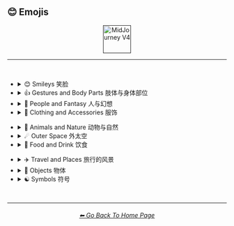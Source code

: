 <h2>😊 Emojis</h2>

<div align="center">

[<img src="/Images/Repo_Parts/Buttons/Version_Buttons/button_version_V4_active.webp?raw=true" alt="MidJourney V4" height="64" />]()

</div>

<hr>
<br>


- <details><summary>😊 Smileys 笑脸</summary><p><div align="center">

	| <br>👻<p><div align="center"><i><h6>Ghost 鬼魂头</h6></i></div></p> | <br>💀<p><div align="center"><i><h6>Skull 骷髅头</h6></i></div></p> |
	| :-: | :-: |
	| <img src="/Images/MJ_V4/V4_Alpha_3.6/Emojis/Smileys/Ghost.webp?raw=true" width="256" /> | <img src="/Images/MJ_V4/V4_Alpha_3.6/Emojis/Smileys/Skull.webp?raw=true" width="256" /> |
	
	<br>
	
	| <br>🤖<p><div align="center"><i><h6>Robot Face 机械脸</h6></i></div></p> |
	| :-: |
	| <img src="/Images/MJ_V4/V4_Alpha_3.6/Emojis/Smileys/Robot_Face.webp?raw=true" width="256" /> |
	
	<br>
	
	| <br>👽<p><div align="center"><i><h6>Extraterrestrial Alien 外星人</h6></i></div></p> | <br>👾<p><div align="center"><i><h6>Alien Monster 外形怪兽</h6></i></div></p> |
	| :-: | :-: |
	| <img src="/Images/MJ_V4/V4_Alpha_3.6/Emojis/Smileys/Extraterrestrial_Alien.webp?raw=true" width="256" /> | <img src="/Images/MJ_V4/V4_Alpha_3.6/Emojis/Smileys/Alien_Monster.webp?raw=true" width="256" /> |
	
	<br>
	
	| <br>🎃<p><div align="center"><i><h6>Jack-O-Lantern 南瓜灯</h6></i></div></p> |
	| :-: |
	| <img src="/Images/MJ_V4/V4_Alpha_3.6/Emojis/Smileys/Jack-O-Lantern.webp?raw=true" width="256" /> |

  </div></p></details>


- <details><summary>👍 Gestures and Body Parts 肢体与身体部位</summary><p><div align="center">

	| <br>🤳<p><div align="center"><i><h6>Selfie 自拍</h6></i></div></p> |
	| :-: |
	| <img src="/Images/MJ_V4/V4_Alpha_3.6/Emojis/Gestures_and_Body_Parts/Selfie.webp?raw=true" width="256" /> |

  </div></p></details>


- <details><summary>🧑 People and Fantasy 人与幻想</summary><p><div align="center">

	| <br>👨‍💻<p><div align="center"><i><h6>Man Technologist 技术男</h6></i></div></p><p><div align="center"><code>(Man + Personal Computer)</code></div></p> | <br>👩‍💻<p><div align="center"><i><h6>Woman Technologist 技术女</h6></i></div></p><p><div align="center"><code>(Woman + Personal Computer)</code></div></p> |
	| :-: | :-: |
	| <img src="/Images/MJ_V4/V4_Alpha_3.6/Emojis/People_and_Fantasy/Man_Technologist.webp?raw=true" width="256" /> | <img src="/Images/MJ_V4/V4_Alpha_3.6/Emojis/People_and_Fantasy/Woman_Technologist.webp?raw=true" width="256" /> |
	
	<br>
	
	| <br>🧙<p><div align="center"><i><h6>Mage 法师</h6></i></div></p> | <br>🧙‍♂️<p><div align="center"><i><h6>Man Mage 男法师</h6></i></div></p><p><div align="center"><code>(Mage + Male Symbol)</code></div></p> |
	| :-: | :-: |
	| <img src="/Images/MJ_V4/V4_Alpha_3.6/Emojis/People_and_Fantasy/Mage.webp?raw=true" width="256" /> | <img src="/Images/MJ_V4/V4_Alpha_3.6/Emojis/People_and_Fantasy/Man_Mage.webp?raw=true" width="256" /> |
	
	<br>
	
	| <br>🤦<p><div align="center"><i><h6>Facepalm 捂脸</h6></i></div></p> | <br>🤦‍♂️<p><div align="center"><i><h6>Man Facepalming 捂脸男</h6></i></div></p><p><div align="center"><code>(Face Palm + Male Sign)</code></div></p> | <br>🤦‍♀️<p><div align="center"><i><h6>Woman Facepalming 捂脸女</h6></i></div></p><p><div align="center"><code>(Face Palm + Female Sign)</code></div></p> |
	| :-: | :-: | :-: |
	| <img src="/Images/MJ_V4/V4_Alpha_3.6/Emojis/People_and_Fantasy/Facepalm.webp?raw=true" width="256" /> | <img src="/Images/MJ_V4/V4_Alpha_3.6/Emojis/People_and_Fantasy/Man_Facepalming.webp?raw=true" width="256" /> | <img src="/Images/MJ_V4/V4_Alpha_3.6/Emojis/People_and_Fantasy/Woman_Facepalming.webp?raw=true" width="256" /> |

  </div></p></details>


- <details><summary>👚 Clothing and Accessories 服饰</summary><p><div align="center">

	| <br>👑<p><div align="center"><i><h6>Crown 皇冠</h6></i></div></p> |
	| :-: |
	| <img src="/Images/MJ_V4/V4_Alpha_3.6/Emojis/Clothing_and_Accessories/Crown.webp?raw=true" width="256" /> |
	
	<br>
	
	| <br>💍<p><div align="center"><i><h6>Ring 指环</h6></i></div></p> |
	| :-: |
	| <img src="/Images/MJ_V4/V4_Alpha_3.6/Emojis/Clothing_and_Accessories/Ring.webp?raw=true" width="256" /> |

  </div></p></details>


<!--
- <details><summary>🖐🏻 Skin Type Emojis 肤色</summary><p><div align="center">



  </div></p></details>
-->


- <details><summary>🌲 Animals and Nature 动物与自然</summary><p><div align="center">

	| <br>🐱<p><div align="center"><i><h6>Cat Face 猫脸</h6></i></div></p> | <br>🐶<p><div align="center"><i><h6>Dog Face 狗脸</h6></i></div></p> |
	| :-: | :-: |
	| <img src="/Images/MJ_V4/V4_Alpha_3.6/Emojis/Animals_and_Nature/Cat_Face.webp?raw=true" width="256" /> | <img src="/Images/MJ_V4/V4_Alpha_3.6/Emojis/Animals_and_Nature/Dog_Face.webp?raw=true" width="256" /> |
	
	<br>
	
	| <br>🐼<p><div align="center"><i><h6>Panda Face 熊猫脸</h6></i></div></p> | <br>🐺<p><div align="center"><i><h6>Wolf Face 狼脸</h6></i></div></p> |
	| :-: | :-: |
	| <img src="/Images/MJ_V4/V4_Alpha_3.6/Emojis/Animals_and_Nature/Panda_Face.webp?raw=true" width="256" /> | <img src="/Images/MJ_V4/V4_Alpha_3.6/Emojis/Animals_and_Nature/Wolf_Face.webp?raw=true" width="256" /> |
	
	<br>
	
	| <br>🦄<p><div align="center"><i><h6>Unicorn Face 独角兽</h6></i></div></p> |
	| :-: |
	| <img src="/Images/MJ_V4/V4_Alpha_3.6/Emojis/Animals_and_Nature/Unicorn_Face.webp?raw=true" width="256" /> |
	
	<br>
	
	| <br>🍄<p><div align="center"><i><h6>Mushroom 蘑菇</h6></i></div></p> | <br>🐚<p><div align="center"><i><h6>Spiral Shell 螺旋外壳</h6></i></div></p> | <br>🕸<p><div align="center"><i><h6>Spider Web 蜘蛛网</h6></i></div></p> |
	| :-: | :-: | :-: |
	| <img src="/Images/MJ_V4/V4_Alpha_3.6/Emojis/Animals_and_Nature/Mushroom.webp?raw=true" width="256" /> | <img src="/Images/MJ_V4/V4_Alpha_3.6/Emojis/Animals_and_Nature/Spiral_Shell.webp?raw=true" width="256" /> | <img src="/Images/MJ_V4/V4_Alpha_3.6/Emojis/Animals_and_Nature/Spider_Web.webp?raw=true" width="256" /> |
	
	<br>
	
	| <br>🔥<p><div align="center"><i><h6>Fire 火</h6></i></div></p> |
	| :-: |
	| <img src="/Images/MJ_V4/V4_Alpha_3.6/Emojis/Animals_and_Nature/Fire.webp?raw=true" width="256" /> |
	
	<br>
	
	| <br>🌈<p><div align="center"><i><h6>Rainbow 彩虹</h6></i></div></p> | <br>🌪<p><div align="center"><i><h6>Cloud With Tornado 云和龙卷风</h6></i></div></p> | <br>🌀<p><div align="center"><i><h6>Cyclone 台风</h6></i></div></p> |
	| :-: | :-: | :-: |
	| <img src="/Images/MJ_V4/V4_Alpha_3.6/Emojis/Animals_and_Nature/Rainbow.webp?raw=true" width="256" /> | <img src="/Images/MJ_V4/V4_Alpha_3.6/Emojis/Animals_and_Nature/Cloud_With_Tornado.webp?raw=true" width="256" /> | <img src="/Images/MJ_V4/V4_Alpha_3.6/Emojis/Animals_and_Nature/Cyclone.webp?raw=true" width="256" /> |

	<br>
	
	| <br>💧<p><div align="center"><i><h6>Droplet 水滴</h6></i></div></p> | <br>🌊<p><div align="center"><i><h6>Water Wave 水波</h6></i></div></p> |
	| :-: | :-: |
	| <img src="/Images/MJ_V4/V4_Alpha_3.6/Emojis/Animals_and_Nature/Droplet.webp?raw=true" width="256" /> | <img src="/Images/MJ_V4/V4_Alpha_3.6/Emojis/Animals_and_Nature/Water_Wave.webp?raw=true" width="256" /> |
	
	<br>
	
	| <br>🌫<p><div align="center"><i><h6>Fog 雾</h6></i></div></p> |
	| :-: |
	| <img src="/Images/MJ_V4/V4_Alpha_3.6/Emojis/Animals_and_Nature/Fog.webp?raw=true" width="256" /> |

  </div></p></details>


- <details><summary>☄ Outer Space 外太空</summary><p><div align="center">

	| <br>🌌<p><div align="center"><i><h6>Milky Way 银河系</h6></i></div></p> | <br>🪐<p><div align="center"><i><h6>Ringed Planet 行星环</h6></i></div></p> |
	| :-: | :-: |
	| <img src="/Images/MJ_V4/V4_Alpha_3.6/Emojis/Outer_Space/Milky_Way.webp?raw=true" width="256" /> | <img src="/Images/MJ_V4/V4_Alpha_3.6/Emojis/Outer_Space/Ringed_Planet.webp?raw=true" width="256" /> |
	
	<br>

	| <br>🌠<p><div align="center"><i><h6>Shooting Star 射星</h6></i></div></p> | <br>☄️<p><div align="center"><i><h6>Comet 彗星</h6></i></div></p> |
	| :-: | :-: |
	| <img src="/Images/MJ_V4/V4_Alpha_3.6/Emojis/Outer_Space/Shooting_Star.webp?raw=true" width="256" /> | <img src="/Images/MJ_V4/V4_Alpha_3.6/Emojis/Outer_Space/Comet.webp?raw=true" width="256" /> |
	
	<br>
	
	| <br>⭐️<p><div align="center"><i><h6>White Medium Star 白中星</h6></i></div></p> | <br>🌟<p><div align="center"><i><h6>Glowing Star 发光的行星</h6></i></div></p> |
	| :-: | :-: |
	| <img src="/Images/MJ_V4/V4_Alpha_3.6/Emojis/Outer_Space/White_Medium_Star.webp?raw=true" width="256" /> | <img src="/Images/MJ_V4/V4_Alpha_3.6/Emojis/Outer_Space/Glowing_Star.webp?raw=true" width="256" /> |

  </div></p></details>


- <details><summary>🍕 Food and Drink 饮食</summary><p><div align="center">

	| <br>🍎<p><div align="center"><i><h6>Red Apple 红苹果</h6></i></div></p> | <br>🍏<p><div align="center"><i><h6>Green Apple 绿苹果</h6></i></div></p> |
	| :-: | :-: |
	| <img src="/Images/MJ_V4/V4_Alpha_3.6/Emojis/Food_and_Drink/Red_Apple.webp?raw=true" width="256" /> | <img src="/Images/MJ_V4/V4_Alpha_3.6/Emojis/Food_and_Drink/Green_Apple.webp?raw=true" width="256" /> |
	
	<br>
	
	| <br>🍌<p><div align="center"><i><h6>Banana 香蕉</h6></i></div></p> | <br>🍒<p><div align="center"><i><h6>Cherries 车厘子</h6></i></div></p> | <br>🍉<p><div align="center"><i><h6>Watermelon 西瓜</h6></i></div></p> |
	| :-: | :-: | :-: |
	| <img src="/Images/MJ_V4/V4_Alpha_3.6/Emojis/Food_and_Drink/Banana.webp?raw=true" width="256" /> | <img src="/Images/MJ_V4/V4_Alpha_3.6/Emojis/Food_and_Drink/Cherries.webp?raw=true" width="256" /> | <img src="/Images/MJ_V4/V4_Alpha_3.6/Emojis/Food_and_Drink/Watermelon.webp?raw=true" width="256" /> |
	
	<br>
	
	| <br>🥝<p><div align="center"><i><h6>Kiwifruit 奇异果</h6></i></div></p> | <br>🥥<p><div align="center"><i><h6>Coconut 椰子</h6></i></div></p> |
	| :-: | :-: |
	| <img src="/Images/MJ_V4/V4_Alpha_3.6/Emojis/Food_and_Drink/Kiwifruit.webp?raw=true" width="256" /> | <img src="/Images/MJ_V4/V4_Alpha_3.6/Emojis/Food_and_Drink/Coconut.webp?raw=true" width="256" /> |
	<br>
	
	| <br>🌶<p><div align="center"><i><h6>Hot Pepper 辣椒</h6></i></div></p> |
	| :-: |
	| <img src="/Images/MJ_V4/V4_Alpha_3.6/Emojis/Food_and_Drink/Hot_Pepper.webp?raw=true" width="256" /> |
	
	<br>
	
	| <br>🥨<p><div align="center"><i><h6>Pretzel 脆饼</h6></i></div></p> |
	| :-: |
	| <img src="/Images/MJ_V4/V4_Alpha_3.6/Emojis/Food_and_Drink/Pretzel.webp?raw=true" width="256" /> |

  </div></p></details>


<!--
- <details><summary>🏈 Activity and Sports 运动</summary><p><div align="center">



  </div></p></details>
-->


- <details><summary>✈️ Travel and Places 旅行的风景</summary><p><div align="center">
	
	| <br>🎪<p><div align="center"><i><h6>Circus Tent 马戏团帐篷</h6></i></div></p> |
	| :-: |
	| <img src="/Images/MJ_V4/V4_Alpha_3.6/Emojis/Travel_and_Places/Circus_Tent.webp?raw=true" width="256" /> |

	<br>

	| <br>🛕<p><div align="center"><i><h6>Hindu Temple 印度神庙</h6></i></div></p> | <br>⛩<p><div align="center"><i><h6>Shinto Shrine 神社</h6></i></div></p> |
	| :-: | :-: |
	| <img src="/Images/MJ_V4/V4_Alpha_3.6/Emojis/Travel_and_Places/Hindu_Temple.webp?raw=true" width="256" /> | <img src="/Images/MJ_V4/V4_Alpha_3.6/Emojis/Travel_and_Places/Shinto_Shrine.webp?raw=true" width="256" /> |
	
	<br>
	
	| <br>🕋<p><div align="center"><i><h6>Kaaba 卡巴拉</h6></i></div></p> |
	| :-: |
	| <img src="/Images/MJ_V4/V4_Alpha_3.6/Emojis/Travel_and_Places/Kaaba.webp?raw=true" width="256" /> |

  </div></p></details>


- <details><summary>🎷 Objects 物体</summary><p><div align="center">

	| <br>💿<p><div align="center"><i><h6>Optical Disc 光盘</h6></i></div></p> | <br>📀<p><div align="center"><i><h6>DVD</h6></i></div></p> |
	| :-: | :-: |
	| <img src="/Images/MJ_V4/V4_Alpha_3.6/Emojis/Objects/Optical_Disc.webp?raw=true" width="256" /> | <img src="/Images/MJ_V4/V4_Alpha_3.6/Emojis/Objects/DVD.webp?raw=true" width="256" /> |
	
	<br>
	
	| <br>⌛️<p><div align="center"><i><h6>Hourglass 沙漏</h6></i></div></p> | <br>⏳<p><div align="center"><i><h6>Hourglass With Flowing Sand 有流沙的沙漏</h6></i></div></p> |
	| :-: | :-: |
	| <img src="/Images/MJ_V4/V4_Alpha_3.6/Emojis/Objects/Hourglass.webp?raw=true" width="256" /> | <img src="/Images/MJ_V4/V4_Alpha_3.6/Emojis/Objects/Hourglass_With_Flowing_Sand.webp?raw=true" width="256" /> |
	
	<br>
	
	| <br>💡<p><div align="center"><i><h6>Electric Light Bulb 电灯泡</h6></i></div></p> |
	| :-: |
	| <img src="/Images/MJ_V4/V4_Alpha_3.6/Emojis/Objects/Electric_Light_Bulb.webp?raw=true" width="256" /> |
	
	<br>
	
	| <br>⚙️<p><div align="center"><i><h6>Gear 装备</h6></i></div></p> | <br>🔩<p><div align="center"><i><h6>Nut And Bolt 螺母和螺丝钉</h6></i></div></p> |
	| :-: | :-: |
	| <img src="/Images/MJ_V4/V4_Alpha_3.6/Emojis/Objects/Gear.webp?raw=true" width="256" /> | <img src="/Images/MJ_V4/V4_Alpha_3.6/Emojis/Objects/Nut_And_Bolt.webp?raw=true" width="256" /> |
	
	<br>
	
	| <br>🧱<p><div align="center"><i><h6>Brick 砖块</h6></i></div></p> | <br>💎<p><div align="center"><i><h6>Gem Stone 宝石</h6></i></div></p> |
	| :-: | :-: |
	| <img src="/Images/MJ_V4/V4_Alpha_3.6/Emojis/Objects/Brick.webp?raw=true" width="256" /> | <img src="/Images/MJ_V4/V4_Alpha_3.6/Emojis/Objects/Gem_Stone.webp?raw=true" width="256" /> |
	
	<br>
	
	| <br>💣<p><div align="center"><i><h6>Bomb 炸弹</h6></i></div></p> | <br>🧨<p><div align="center"><i><h6>Firecracker 鞭炮</h6></i></div></p> |
	| :-: | :-: |
	| <img src="/Images/MJ_V4/V4_Alpha_3.6/Emojis/Objects/Bomb.webp?raw=true" width="256" /> | <img src="/Images/MJ_V4/V4_Alpha_3.6/Emojis/Objects/Firecracker.webp?raw=true" width="256" /> |
		
	<br>
	
	| <br>🎆<p><div align="center"><i><h6>Fireworks 烟花</h6></i></div></p> | <br>🎇<p><div align="center"><i><h6>Firework Sparkler 仙女棒</h6></i></div></p> |
	| :-: | :-: |
	| <img src="/Images/MJ_V4/V4_Alpha_3.6/Emojis/Objects/Fireworks.webp?raw=true" width="256" /> | <img src="/Images/MJ_V4/V4_Alpha_3.6/Emojis/Objects/Firework_Sparkler.webp?raw=true" width="256" /> |

	<br>
	
	| <br>🧪<p><div align="center"><i><h6>Test Tube 试管</h6></i></div></p> | <br>⚗️<p><div align="center"><i><h6>Alembic 蒸馏器</h6></i></div></p> | <br>🧬<p><div align="center"><i><h6>DNA Double Helix 双螺旋</h6></i></div></p> |
	| :-: | :-: | :-: |
	| <img src="/Images/MJ_V4/V4_Alpha_3.6/Emojis/Objects/Test_Tube.webp?raw=true" width="256" /> | <img src="/Images/MJ_V4/V4_Alpha_3.6/Emojis/Objects/Alembic.webp?raw=true" width="256" /> | <img src="/Images/MJ_V4/V4_Alpha_3.6/Emojis/Objects/DNA_Double_Helix.webp?raw=true" width="256" /> |
	
	<br>
	
	| <br>🧫<p><div align="center"><i><h6>Petri Dish 培养皿</h6></i></div></p> | <br>🦠<p><div align="center"><i><h6>Microbe 微生物</h6></i></div></p> |
	| :-: | :-: |
	| <img src="/Images/MJ_V4/V4_Alpha_3.6/Emojis/Objects/Petri_Dish.webp?raw=true" width="256" /> | <img src="/Images/MJ_V4/V4_Alpha_3.6/Emojis/Objects/Microbe.webp?raw=true" width="256" /> |
	
	<br>
	
	| <br>🚽<p><div align="center"><i><h6>Toilet 厕所</h6></i></div></p> | <br>🧻<p><div align="center"><i><h6>Roll of Paper 卷纸</h6></i></div></p> |
	| :-: | :-: |
	| <img src="/Images/MJ_V4/V4_Alpha_3.6/Emojis/Objects/Toilet.webp?raw=true" width="256" /> | <img src="/Images/MJ_V4/V4_Alpha_3.6/Emojis/Objects/Roll_of_Paper.webp?raw=true" width="256" /> |
	
	<br>
	
	| <br>🖼<p><div align="center"><i><h6>Frame With Picture 相框</h6></i></div></p> |
	| :-: |
	| <img src="/Images/MJ_V4/V4_Alpha_3.6/Emojis/Objects/Frame_With_Picture.webp?raw=true" width="256" /> |
	
	<br>
	
	| <br>🎈<p><div align="center"><i><h6>Balloon 气球</h6></i></div></p> | <br>🎉<p><div align="center"><i><h6>Party Popper 派对气球</h6></i></div></p> | <br>🎊<p><div align="center"><i><h6>Confetti Ball 彩带球</h6></i></div></p> |
	| :-: | :-: | :-: |
	| <img src="/Images/MJ_V4/V4_Alpha_3.6/Emojis/Objects/Balloon.webp?raw=true" width="256" /> | <img src="/Images/MJ_V4/V4_Alpha_3.6/Emojis/Objects/Party_Popper.webp?raw=true" width="256" /> | <img src="/Images/MJ_V4/V4_Alpha_3.6/Emojis/Objects/Confetti_Ball.webp?raw=true" width="256" /> |

	<br>

	| <br>🎨<p><div align="center"><i><h6>Artist Palette 调色板</h6></i></div></p> | <br>🎬<p><div align="center"><i><h6>Clapper Board 场记板</h6></i></div></p> |
	| :-: | :-: |
	| <img src="/Images/MJ_V4/V4_Alpha_3.6/Emojis/Objects/Artist_Palette.webp?raw=true" width="256" /> | <img src="/Images/MJ_V4/V4_Alpha_3.6/Emojis/Objects/Clapper_Board.webp?raw=true" width="256" /> |
	
	<br>
	
	| <br>🎲<p><div align="center"><i><h6>Game Die 骰子</h6></i></div></p> | <br>🧩<p><div align="center"><i><h6>Jigsaw Puzzle Piece 拼图</h6></i></div></p> | <br>♟<p><div align="center"><i><h6>Black Chess Pawn 黑棋</h6></i></div></p> |
	| :-: | :-: | :-: |
	| <img src="/Images/MJ_V4/V4_Alpha_3.6/Emojis/Objects/Game_Die.webp?raw=true" width="256" /> | <img src="/Images/MJ_V4/V4_Alpha_3.6/Emojis/Objects/Jigsaw_Puzzle_Piece.webp?raw=true" width="256" /> | <img src="/Images/MJ_V4/V4_Alpha_3.6/Emojis/Objects/Black_Chess_Pawn.webp?raw=true" width="256" /> |
	
	<br>
	
	| <br>🎮<p><div align="center"><i><h6>Video Game 游戏</h6></i></div></p> |
	| :-: |
	| <img src="/Images/MJ_V4/V4_Alpha_3.6/Emojis/Objects/Video_Game.webp?raw=true" width="256" /> |
	
	<br>
	
	| <br>🏆<p><div align="center"><i><h6>Trophy 奖杯</h6></i></div></p> |
	| :-: |
	| <img src="/Images/MJ_V4/V4_Alpha_3.6/Emojis/Objects/Trophy.webp?raw=true" width="256" /> |

  </div></p></details>


- <details><summary>☯️ Symbols 符号</summary><p><div align="center">

	| <br>☮️<p><div align="center"><i><h6>Peace Symbol 和平</h6></i></div></p> | <br>☯️<p><div align="center"><i><h6>Yin Yang 太极</h6></i></div></p> |
	| :-: | :-: |
	| <img src="/Images/MJ_V4/V4_Alpha_3.6/Emojis/Symbols/Peace_Symbol.webp?raw=true" width="256" /> | <img src="/Images/MJ_V4/V4_Alpha_3.6/Emojis/Symbols/Yin_Yang.webp?raw=true" width="256" /> |
	
	<br>
	
	| <br>♾<p><div align="center"><i><h6>Infinity Symbol 无限</h6></i></div></p> | <br>⚛️<p><div align="center"><i><h6>Atom Symbol 原子</h6></i></div></p> |
	| :-: | :-: |
	| <img src="/Images/MJ_V4/V4_Alpha_3.6/Emojis/Symbols/Infinity_Symbol.webp?raw=true" width="256" /> | <img src="/Images/MJ_V4/V4_Alpha_3.6/Emojis/Symbols/Atom_Symbol.webp?raw=true" width="256" /> |
	
	<br>

	| <br>✨<p><div align="center"><i><h6>Sparkles 火花</h6></i></div></p> | <br>⚡️<p><div align="center"><i><h6>High Voltage Sign 高压</h6></i></div></p> |
	| :-: | :-: |
	| <img src="/Images/MJ_V4/V4_Alpha_3.6/Emojis/Symbols/Sparkles.webp?raw=true" width="256" /> | <img src="/Images/MJ_V4/V4_Alpha_3.6/Emojis/Symbols/High_Voltage_Sign.webp?raw=true" width="256" /> |

	<br>
	
	| <br>💫<p><div align="center"><i><h6>Dizzy Symbol 眩晕</h6></i></div></p> | <br>💥<p><div align="center"><i><h6>Collision Symbol 爆炸</h6></i></div></p> |
	| :-: | :-: |
	| <img src="/Images/MJ_V4/V4_Alpha_3.6/Emojis/Symbols/Dizzy_Symbol.webp?raw=true" width="256" /> | <img src="/Images/MJ_V4/V4_Alpha_3.6/Emojis/Symbols/Collision_Symbol.webp?raw=true" width="256" /> |

	<br>
	
	| <br>⚠️<p><div align="center"><i><h6>Warning Sign 警告</h6></i></div></p> | <br>☢️<p><div align="center"><i><h6>Radioactive Sign 辐射</h6></i></div></p> | <br>☣️<p><div align="center"><i><h6>Biohazard Sign 生化</h6></i></div></p> |
	| :-: | :-: | :-: |
	| <img src="/Images/MJ_V4/V4_Alpha_3.6/Emojis/Symbols/Warning_Sign.webp?raw=true" width="256" /> | <img src="/Images/MJ_V4/V4_Alpha_3.6/Emojis/Symbols/Radioactive_Sign.webp?raw=true" width="256" /> | <img src="/Images/MJ_V4/V4_Alpha_3.6/Emojis/Symbols/Biohazard_Sign.webp?raw=true" width="256" /> |
	
	<br>
	
	| <br>💠<p><div align="center"><i><h6>Diamond Shape With a Dot Inside 钻石内点</h6></i></div></p> |
	| :-: |
	| <img src="/Images/MJ_V4/V4_Alpha_3.6/Emojis/Symbols/Diamond_Shape_With_a_Dot_Inside.webp?raw=true" width="256" /> |
	
	<br>
	
	| <br>⚜️<p><div align="center"><i><h6>Fleur-De-Lis 百合花纹</h6></i></div></p> |
	| :-: |
	| <img src="/Images/MJ_V4/V4_Alpha_3.6/Emojis/Symbols/Fleur-De-Lis.webp?raw=true" width="256" /> |
	
	<br>
	
	| <br>🎵<p><div align="center"><i><h6>Musical Note 音符</h6></i></div></p> | <br>🎶<p><div align="center"><i><h6>Multiple Musical Notes 多个音符</h6></i></div></p> | <br>🎼<p><div align="center"><i><h6>Musical Score 乐谱</h6></i></div></p> |
	| :-: | :-: | :-: |
	| <img src="/Images/MJ_V4/V4_Alpha_3.6/Emojis/Symbols/Musical_Note.webp?raw=true" width="256" /> | <img src="/Images/MJ_V4/V4_Alpha_3.6/Emojis/Symbols/Multiple_Musical_Notes.webp?raw=true" width="256" /> | <img src="/Images/MJ_V4/V4_Alpha_3.6/Emojis/Symbols/Musical_Score.webp?raw=true" width="256" /> |
	
	<br>
	
	| <br>〰️<p><div align="center"><i><h6>Wavy Dash 波浪线</h6></i></div></p> | <br>➰<p><div align="center"><i><h6>Curly Loop 花括号循环</h6></i></div></p> | <br>➿<p><div align="center"><i><h6>Double Curly Loop 双花括号循环</h6></i></div></p> |
	| :-: | :-: | :-: |
	| <img src="/Images/MJ_V4/V4_Alpha_3.6/Emojis/Symbols/Wavy_Dash.webp?raw=true" width="256" /> | <img src="/Images/MJ_V4/V4_Alpha_3.6/Emojis/Symbols/Curly_Loop.webp?raw=true" width="256" /> | <img src="/Images/MJ_V4/V4_Alpha_3.6/Emojis/Symbols/Double_Curly_Loop.webp?raw=true" width="256" /> |
	
	<br>
	
	| <br>❤️<p><div align="center"><i><h6>Heart 心</h6></i></div></p> |
	| :-: |
	| <img src="/Images/MJ_V4/V4_Alpha_3.6/Emojis/Symbols/Heart.webp?raw=true" width="256" /> |
	
	<br>
	
	| <br>♠️<p><div align="center"><i><h6>Spade Suit 黑桃</h6></i></div></p> | <br>♥️<p><div align="center"><i><h6>Heart Suit 红桃</h6></i></div></p> |
	| :-: | :-: |
	| <img src="/Images/MJ_V4/V4_Alpha_3.6/Emojis/Symbols/Spade_Suit.webp?raw=true" width="256" /> | <img src="/Images/MJ_V4/V4_Alpha_3.6/Emojis/Symbols/Heart_Suit.webp?raw=true" width="256" /> |
	
	<br>
	
	| <br>♣️<p><div align="center"><i><h6>Club Suit 梅花</h6></i></div></p> | <br>♦️<p><div align="center"><i><h6>Diamond Suit 方片</h6></i></div></p> |
	| :-: | :-: |
	| <img src="/Images/MJ_V4/V4_Alpha_3.6/Emojis/Symbols/Club_Suit.webp?raw=true" width="256" /> | <img src="/Images/MJ_V4/V4_Alpha_3.6/Emojis/Symbols/Diamond_Suit.webp?raw=true" width="256" /> |

  </div></p></details>


<!--
- <details><summary>🏴 Flags 旗帜</summary><p><div align="center">



  </div></p></details>
-->


<br>

<hr><!--------------->
<div align="center">
<h6><a href="/README.md">⬅ Go Back To Home Page</a></h6>
</div>
